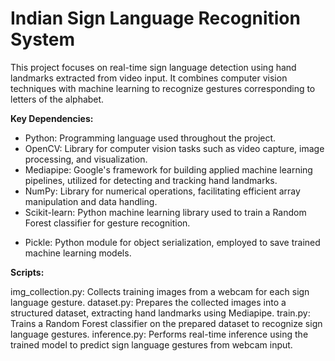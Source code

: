 # Indian Sign Language Recognition System 


This project focuses on real-time sign language detection using hand landmarks extracted from video input. It combines computer vision techniques with machine learning to recognize gestures corresponding to letters of the alphabet.

**Key Dependencies:**

* Python: Programming language used throughout the project.
* OpenCV: Library for computer vision tasks such as video capture, image processing, and visualization.
* Mediapipe: Google's framework for building applied machine learning pipelines, utilized for detecting and tracking hand landmarks.
* NumPy: Library for numerical operations, facilitating efficient array manipulation and data handling.
* Scikit-learn: Python machine learning library used to train a Random Forest classifier for gesture recognition.
- Pickle: Python module for object serialization, employed to save trained machine learning models.


**Scripts:**

img_collection.py: Collects training images from a webcam for each sign language gesture.
dataset.py: Prepares the collected images into a structured dataset, extracting hand landmarks using Mediapipe.
train.py: Trains a Random Forest classifier on the prepared dataset to recognize sign language gestures.
inference.py: Performs real-time inference using the trained model to predict sign language gestures from webcam input.

